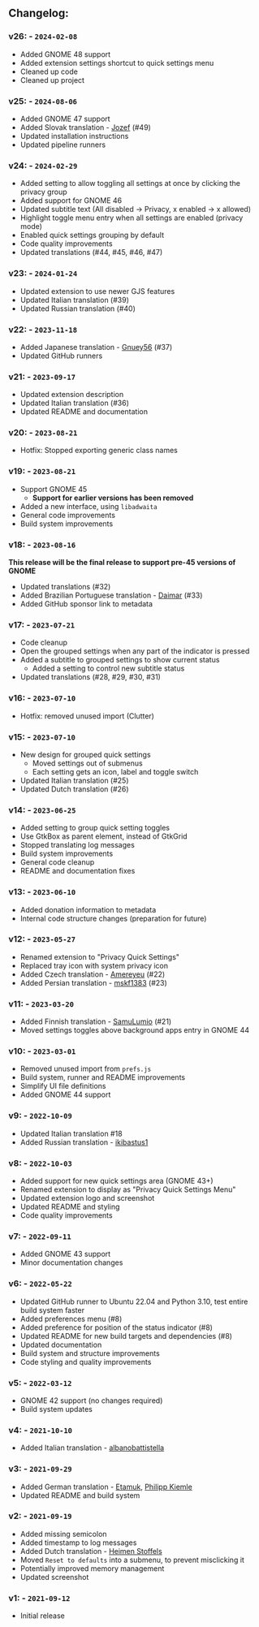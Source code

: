 ## Changelog:

### v26: - `2024-02-08`
 - Added GNOME 48 support
 - Added extension settings shortcut to quick settings menu
 - Cleaned up code
 - Cleaned up project

### v25: - `2024-08-06`
 - Added GNOME 47 support
 - Added Slovak translation - [Jozef](https://github.com/dodog) (#49)
 - Updated installation instructions
 - Updated pipeline runners

### v24: - `2024-02-29`
 - Added setting to allow toggling all settings at once by clicking the privacy group
 - Added support for GNOME 46
 - Updated subtitle text (All disabled -> Privacy, x enabled -> x allowed)
 - Highlight toggle menu entry when all settings are enabled (privacy mode)
 - Enabled quick settings grouping by default
 - Code quality improvements
 - Updated translations (#44, #45, #46, #47)

### v23: - `2024-01-24`
 - Updated extension to use newer GJS features
 - Updated Italian translation (#39)
 - Updated Russian translation (#40)

### v22: - `2023-11-18`
 - Added Japanese translation - [Gnuey56](https://github.com/gnuey56) (#37)
 - Updated GitHub runners

### v21: - `2023-09-17`
 - Updated extension description
 - Updated Italian translation (#36)
 - Updated README and documentation

### v20: - `2023-08-21`
 - Hotfix: Stopped exporting generic class names

### v19: - `2023-08-21`
 - Support GNOME 45
   - **Support for earlier versions has been removed**
 - Added a new interface, using `libadwaita`
 - General code improvements
 - Build system improvements

### v18: - `2023-08-16`
**This release will be the final release to support pre-45 versions of GNOME**
 - Updated translations (#32)
 - Added Brazilian Portuguese translation - [Daimar](https://github.com/not-a-dev-stein) (#33)
 - Added GitHub sponsor link to metadata

### v17: - `2023-07-21`
 - Code cleanup
 - Open the grouped settings when any part of the indicator is pressed
 - Added a subtitle to grouped settings to show current status
   - Added a setting to control new subtitle status
 - Updated translations (#28, #29, #30, #31)

### v16: - `2023-07-10`
 - Hotfix: removed unused import (Clutter)

### v15: - `2023-07-10`
 - New design for grouped quick settings
   - Moved settings out of submenus
   - Each setting gets an icon, label and toggle switch
 - Updated Italian translation (#25)
 - Updated Dutch translation (#26)

### v14: - `2023-06-25`
 - Added setting to group quick setting toggles
 - Use GtkBox as parent element, instead of GtkGrid
 - Stopped translating log messages
 - Build system improvements
 - General code cleanup
 - README and documentation fixes

### v13: - `2023-06-10`
 - Added donation information to metadata
 - Internal code structure changes (preparation for future)

### v12: - `2023-05-27`
 - Renamed extension to "Privacy Quick Settings"
 - Replaced tray icon with system privacy icon
 - Added Czech translation - [Amereyeu](https://github.com/Amereyeu) (#22)
 - Added Persian translation - [mskf1383](https://github.com/mskf1383) (#23)

### v11: - `2023-03-20`
 - Added Finnish translation - [SamuLumio](https://github.com/SamuLumio) (#21)
 - Moved settings toggles above background apps entry in GNOME 44

### v10: - `2023-03-01`
 - Removed unused import from `prefs.js`
 - Build system, runner and README improvements
 - Simplify UI file definitions
 - Added GNOME 44 support

### v9: - `2022-10-09`
 - Updated Italian translation #18
 - Added Russian translation - [ikibastus1](https://github.com/ikibastus1)

### v8: - `2022-10-03`
 - Added support for new quick settings area (GNOME 43+)
 - Renamed extension to display as "Privacy Quick Settings Menu"
 - Updated extension logo and screenshot
 - Updated README and styling
 - Code quality improvements

### v7: - `2022-09-11`
 - Added GNOME 43 support
 - Minor documentation changes

### v6: - `2022-05-22`
 - Updated GitHub runner to Ubuntu 22.04 and Python 3.10, test entire build system faster
 - Added preferences menu (#8)
 - Added preference for position of the status indicator (#8)
 - Updated README for new build targets and dependencies (#8)
 - Updated documentation
 - Build system and structure improvements
 - Code styling and quality improvements

### v5: - `2022-03-12`
 - GNOME 42 support (no changes required)
 - Build system updates

### v4: - `2021-10-10`
 - Added Italian translation - [albanobattistella](https://github.com/albanobattistella)

### v3: - `2021-09-29`
 - Added German translation - [Etamuk](https://github.com/Etamuk), [Philipp Kiemle](https://github.com/daPhipz)
 - Updated README and build system

### v2: - `2021-09-19`
 - Added missing semicolon
 - Added timestamp to log messages
 - Added Dutch translation - [Heimen Stoffels](https://github.com/Vistaus)
 - Moved `Reset to defaults` into a submenu, to prevent misclicking it
 - Potentially improved memory management
 - Updated screenshot

### v1: - `2021-09-12`
 - Initial release
